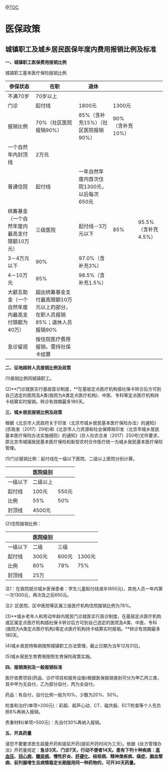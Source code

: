 @[TOC](这里写自定义目录标题)

# **医保政策**

## 城镇职工及城乡居民医保年度内费用报销比例及标准

**一、城镇职工医保费用报销比例**

城镇职工基本医疗保险报销比例

| 参保状态                                       | 在职                                                         | 退休                                        |                  |                     |
| ---------------------------------------------- | ------------------------------------------------------------ | ------------------------------------------- | ---------------- | ------------------- |
| 不满70岁                                       | 70岁以上                                                     |                                             |                  |                     |
| 门诊                                           | 起付线                                                       | 1800元                                      | 1300元           |                     |
| 报销比例                                       | 70%（社区医院报销90%）                                       | 85%（含补充15%）（社区医院报销90%）         | 90%（含补充10%） |                     |
| 一个自然年内封顶线                             | 2万元                                                        |                                             |                  |                     |
| 普通住院                                       | 起付线                                                       | 一年自然年度内首次住院1300元，以后每次650元 |                  |                     |
| 统筹基金（一个自然年度内最高支付限额10万元）   | 三级医院                                                     | 起付线－3万元以下                           | 85%              | 95.5%（含补充4.5%） |
| 3－4万元以下                                   | 90%                                                          | 97.0%（含补充3%）                           |                  |                     |
| 4－10万元                                      | 95%                                                          | 98.5%（含补充1.5%）                         |                  |                     |
| 大额互助金（一个自然年度内最高支付限额为40万） | 超出统筹基金支付最高限额10万元以上的部分，在职人员报销85%；退休人员报销90% |                                             |                  |                     |
| 急诊留观                                       | 按住院医疗费用报销，需持社保卡结算                           |                                             |                  |                     |

**二、征地超转人员报销比例及政策**

(1)报销比例同城镇职工。

(2)**门诊就医实行基层首诊制度，**在基层定点医疗机构插社保卡转诊后方可到自己选定的医院及A类(我院为A类定点医疗机构)、中医、专科等定点医疗机构持卡结算实时报销。转诊有效期最多180天。



**三、城乡居民报销比例及政策**

根据《北京市人民政府关于印发〈北京市城乡居民基本医疗保险办法〉的通知》(京政发〔2017〕29号)和《北京市人力资源和社会保障局印发〈北京市城乡居民基本医疗保险办法实施细则〉的通知》(京人社农合发〔2017〕250号)文件要求，原北京市城镇居民基本医疗保险和新型农村合作医疗统一为城乡居民基本医疗保险管理。

(1)门诊报销比例：起付线在一级以下医院、二级以上医院分别计算。

|          | 医院级别 |       |
| -------- | -------- | ----- |
| 一级以下 | 二级以上 |       |
| 起付线   | 100元    | 550元 |
| 比例     | 55%      | 50%   |
| 封顶线   | 4500元   |       |

(2)住院报销比例：

|          | 医院级别 |       |        |
| -------- | -------- | ----- | ------ |
| 一级以下 | 二级     | 三级  |        |
| 起付线   | 300元    | 800元 | 1300元 |
| 比例     | 80%      | 78%   | 75%    |
| 封顶线   | 25万     |       |        |



注1：在我院就诊城乡医保患者：学生儿童起付线减半(650元)，其他人员一年内第一次1300元，再次及之后650元。

注2: 区医院、区中医院等区属三级医疗机构住院报销比例为78%。

(3)**城乡老年人和劳动年龄内居民门诊就医实行首诊制度，在基层定点医疗机构或区属定点医疗机构插社保卡转诊后方可到自己选定的医院及A类、中医、专科(我院为A类定点医疗机构)等定点医疗机构持卡结算实时报销。**转诊有效期最多180天。

(4)城乡居民特殊病按照城镇职工办法管理，截止日期为当年12月31日。

(5)城乡居民生育费用按照生育保险政策实施。



**四、报销类别及一般报销标准**

医疗收费项目(药品、诊疗项目和服务设施)根据医保报销类别可分为甲乙丙三类，其中甲为无自付，乙为部分自付，丙为全自付。

药品：有自付，自付比例一般为10%，少数为20%、50%。

检查和治疗(单项>200元)：彩超、超声心动、CT、磁共振、ECT检查等个人先负担8%再纳入报销。

贵重材料(单项>500元)：先自付30%再纳入报销。



**五、开具药量**

请您不要要求医生超量开药和提前开药(提前开药时间为三天)。依据《处方管理办法》开药量规定：**急诊3天、门诊7天，行动不便者14天。患有下列十种疾病：[高血压](http://www.bfh.com.cn/Html/Diseases/Main/Index_108.html)、[冠心病](http://www.bfh.com.cn/Html/Diseases/Main/Index_107.html)、[糖尿病](http://www.bfh.com.cn/Html/Diseases/Main/Index_590.html)、慢性肝炎、[肝硬化](http://www.bfh.com.cn/Html/Diseases/Main/Index_598.html)、结核病、精神类疾病、癌症、脑血管病、前列腺增生且病情稳定长期服用同一种药物的，可开30天药量。**

[1]: http://www.bfh.com.cn/Html/News/Articles/203199.html


